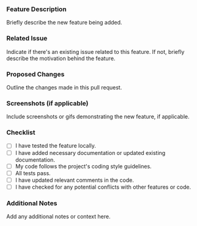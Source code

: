 ### Feature Description
Briefly describe the new feature being added.

### Related Issue
Indicate if there's an existing issue related to this feature. If not, briefly describe the motivation behind the feature.

### Proposed Changes
Outline the changes made in this pull request.

### Screenshots (if applicable)
Include screenshots or gifs demonstrating the new feature, if applicable.

### Checklist
- [ ] I have tested the feature locally.
- [ ] I have added necessary documentation or updated existing documentation.
- [ ] My code follows the project's coding style guidelines.
- [ ] All tests pass.
- [ ] I have updated relevant comments in the code.
- [ ] I have checked for any potential conflicts with other features or code.

### Additional Notes
Add any additional notes or context here.
